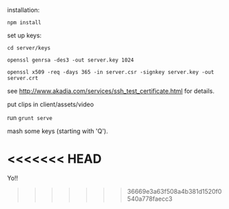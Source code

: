 installation:

`npm install`

set up keys:

`cd server/keys`

`openssl genrsa -des3 -out server.key 1024`

`openssl x509 -req -days 365 -in server.csr -signkey server.key -out server.crt`

see http://www.akadia.com/services/ssh_test_certificate.html for details.



put clips in client/assets/video

run `grunt serve`

mash some keys (starting with 'Q').

<<<<<<< HEAD
=======
Yo!!
>>>>>>> 36669e3a63f508a4b381d1520f0540a778faecc3
